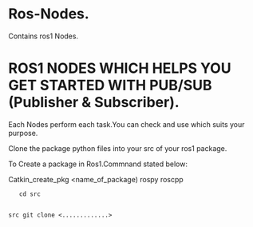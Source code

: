 # Ros-Nodes.
Contains ros1 Nodes.

# ROS1 NODES WHICH HELPS YOU GET STARTED WITH PUB/SUB (Publisher & Subscriber).

Each Nodes perform each task.You can check and use which suits your purpose.

Clone the package python files into your src of your ros1 package.

To Create a package in Ros1.Commnand stated below:

Catkin_create_pkg <name_of_package) rospy roscpp

```
   cd src
   
```

```
src git clone <.............>

```
